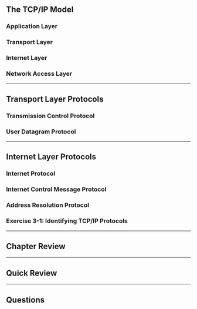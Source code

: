 
## The TCP/IP Model

### Application Layer

### Transport Layer

### Internet Layer

### Network Access Layer

---

## Transport Layer Protocols

### Transmission Control Protocol

### User Datagram Protocol

---

## Internet Layer Protocols

### Internet Protocol

### Internet Control Message Protocol

### Address Resolution Protocol

### Exercise 3-1: Identifying TCP/IP Protocols

---

## Chapter Review

---

## Quick Review

---

## Questions
